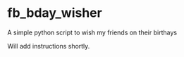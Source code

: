 fb_bday_wisher
==============

A simple python script to wish my friends on their birthays

Will add instructions shortly.

